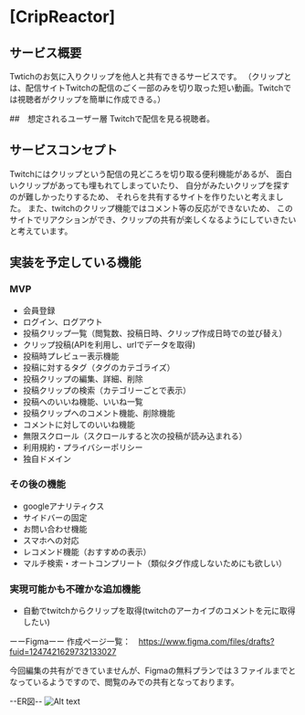 # [CripReactor]

## サービス概要
Twtichのお気に入りクリップを他人と共有できるサービスです。
（クリップとは、配信サイトTwitchの配信のごく一部のみを切り取った短い動画。Twitchでは視聴者がクリップを簡単に作成できる。）

##　想定されるユーザー層
Twitchで配信を見る視聴者。

## サービスコンセプト
Twitchにはクリップという配信の見どころを切り取る便利機能があるが、
面白いクリップがあっても埋もれてしまっていたり、
自分がみたいクリップを探すのが難しかったりするため、
それらを共有するサイトを作りたいと考えました。
また、twitchのクリップ機能ではコメント等の反応ができないため、
このサイトでリアクションができ、クリップの共有が楽しくなるようにしていきたいと考えています。

## 実装を予定している機能
### MVP
* 会員登録
* ログイン、ログアウト
* 投稿クリップ一覧（閲覧数、投稿日時、クリップ作成日時での並び替え）
* クリップ投稿(APIを利用し、urlでデータを取得)
* 投稿時プレビュー表示機能
* 投稿に対するタグ（タグのカテゴライズ）
* 投稿クリップの編集、詳細、削除
* 投稿クリップの検索（カテゴリーごとで表示）
* 投稿へのいいね機能、いいね一覧
* 投稿クリップへのコメント機能、削除機能
* コメントに対してのいいね機能
* 無限スクロール（スクロールすると次の投稿が読み込まれる）
* 利用規約・プライバシーポリシー
* 独自ドメイン

### その後の機能
* googleアナリティクス
* サイドバーの固定
* お問い合わせ機能
* スマホへの対応
* レコメンド機能（おすすめの表示）
* マルチ検索・オートコンプリート（類似タグ作成しないためにも欲しい）

### 実現可能かも不確かな追加機能
* 自動でtwitchからクリップを取得(twitchのアーカイブのコメントを元に取得したい)


ーーFigmaーー
作成ページ一覧：　https://www.figma.com/files/drafts?fuid=1247421629732133027

今回編集の共有ができていませんが、Figmaの無料プランでは３ファイルまでとなっているようですので、閲覧のみでの共有となっております。


--ER図--
![Alt text](images/ER%E5%9B%B3.drawio.png)
